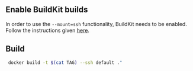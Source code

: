 ## Enable BuildKit builds
In order to use the `--mount=ssh` functionality, BuildKit needs to be enabled. Follow the instructions given [here](https://docs.docker.com/develop/develop-images/build_enhancements/#to-enable-buildkit-builds).

## Build
```bash
 docker build -t $(cat TAG) --ssh default ."
 ```
